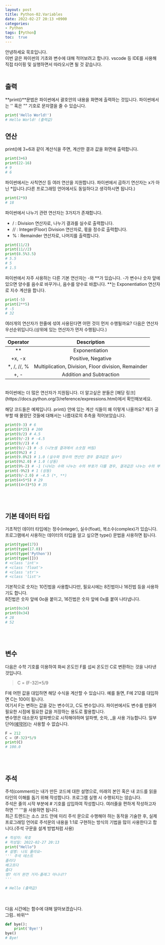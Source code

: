 ```yaml
---
layout: post
title: Python-02.Variables
date: 2022-02-27 20:13 +0900
categories:
- Python
tags: [Python]
toc:  true
---
```


안녕하세요 묵호입니다.<br>
이번 글은 파이썬의 기초와 변수에 대해 적어보려고 합니다. vscode 등 IDE를 사용해 직접 타이핑 및 실행하면서 따라오시면 될 것 같습니다.<br><br>

## 출력<br>
**print()**문법은 파이썬에서 괄호안의 내용을 화면에 출력하는 것입니다. 파이썬에서는 '' 혹은 "" 기호로 문자열을 줄 수 있습니다.
```python
print('Hello World!')
# Hello World! (출력값)
```

## 연산<br>
print()에 3+6과 같이 계산식을 주면, 계산한 결과 값을 화면에 출력합니다.
```python
print(3+6)
print(22-16)
# 9
# 6
```
파이썬에서는 사칙연산 등 여러 연산을 지원합니다. 파이썬에서 곱하기 연산자는 x가 아닌 *입니다.(다른 프로그래밍 언어에서도 동일하다고 생각하시면 됩니다.)

```python
print(2*9)
# 18
```
파이썬에서 나누기 관련 연산자는 3가지가 존재합니다.<br>
- / : Division 연산자로, 나누기 결과를 실수로 출력합니다.<br>
- // : Integer(Floor) Division 연산자로, 몫을 정수로 출력합니다.<br>
- % : Remainder 연산자로, 나머지를 출력합니다.<br>
```python
print(11/2)
print(11//2)
print(8.5%3.5)
# 5.5
# 5
# 1.5
```
파이썬에서 자주 사용하는 다른 기본 연산자는 -와 **가 있습니다.
-가 변수나 숫자 앞에 있으면 양수를 음수로 바꾸거나, 음수를 양수로 바꿉니다.
**는 Exponentiation 연산자로 지수 계산을 합니다.
```python
print(-5)
print(2**5)
# -5
# 32
```
여러개의 연산자가 한줄에 섞여 사용된다면 어떤 것이 먼저 수행될까요? 다음은 연산자 우선순위입니다.(상위에 있는 연산자가 먼저 수행됩니다.)<br>

| Operator | Description |
| :---: | :---: |
| ** | Exponentiation |
| +x, -x | Positive, Negative |
| *, /, //, % | Multiplication, Division, Floor division, Remainder |
| +, - | Addition and Subtraction |

<br>
파이썬에는 더 많은 연산자가 지원됩니다. 더 알고싶은 분들은 [해당 링크](https://docs.python.org/3/reference/expressions.html)에서 확인해보세요.<br>

해당 코드들은 예제입니다. print() 안에 있는 계산 식들이 왜 이렇게 나올까요? 제가 공부할 때 몰랐던 것들에 대해서는 나름대로의 추측을 적어보았습니다.
```python
print(9-3) # 6
print(8*25) # 200
print(9/2) # 4.5
print(9/-2) # -4.5
print(9//2) # 4
print(9//-2) # -5 (나눗셈 결과에서 소숫점 버림) 
print(9%2) # 1
print(9.0%2) # 1.0 (실수와 정수의 연산인 경우 결과값은 실수*)
print(9%2.0) # 1.0 (상동)
print(9%-2) # -1 (나뉘는 수와 나누는 수의 부호가 다를 경우, 결과값은 나누는 수의 부호를 따름**)
print(-9%2) # 1 (상동)
print(9/-2.0) # -4.5 (*, **)
print(4+5*5) # 29
print((4+3)*5) # 35
```
<br><br>

## 기본 데이터 타입
기초적인 데이터 타입에는 정수(integer), 실수(float), 복소수(complex)가 있습니다. 프로그램에서 사용하는 데이터의 타입을 알고 싶으면 type() 문법을 사용하면 됩니다.
```python
print(type(17))
print(type(17.0))
print(type('Python'))
print(type([]))
# <class 'int'>
# <class 'float'>
# <class 'str'>
# <class 'list'>
```
기본적으로 숫자는 10진법을 사용합니다만, 필요시에는 8진법이나 16진법 등을 사용하기도 합니다.<br>
8진법은 숫자 앞에 0o을 붙이고, 16진법은 숫자 앞에 0x를 붙여 나타냅니다.
```python
print(0o34)
print(0x34)
# 28
# 52
```
<br><br>

## 변수
다음은 수학 기호를 이용하여 화씨 온도인 F를 섭씨 온도인 C로 변환하는 것을 나타낸 것입니다.

> C = (F-32)*5/9

F에 어떤 값을 대입하면 해당 수식을 계산할 수 있습니다. 예를 들면, F에 212를 대입하면 C는 100이 됩니다.<br>
여기서 F는 변하는 값을 갖는 변수이고, C도 변수입니다. 파이썬에서도 변수를 만들어 필요한 시점에 필요한 값을 저장하는 용도로 활용합니다.<br>
변수명은 대소문자 알파벳으로 시작해야하며 알파벳, 숫자, _을 사용 가능합니다. 일부 단어([예약어](https://wikidocs.net/1038))는 사용할 수 없습니다.
```python
F = 212
C = (F-32)*5/9
print(C)
# 100.0
```
<br><br>

## 주석
주석(comment)는 내가 만든 코드에 대한 설명으로, 미래의 본인 혹은 내 코드를 읽을 타인의 이해를 돕기 위해 작성합니다. 프로그램 실행 시 수행되지는 않습니다.<br>
주석은 줄의 시작 부분에 # 기호를 삽입하여 작성합니다. 여러줄을 편하게 작성하고자 하면 ''' '''을 사용하면 됩니다.<br>
최근 트렌드는 소스 코드 안에 미리 주석 문으로 수행해야 하는 동작을 기술한 후, 실제 프로그래밍 언어로 주석문의 내용을 1:1로 구현하는 방식의 기법을 많이 사용한다고 합니다.(주석 구문을 설계 방법처럼 사용)<br>
```python
# 작성자: 묵호
# 작성일: 2022-02-27 20:13
print("Hello")
# 설명: 나도 몰라요~
''' 주석 테스트 
졸리다
배고프다
춥다
엥? 이거 완전 거지-플래그 아니냐??
'''

# Hello (출력값)
```

<br><br>
다음 시간에는 함수에 대해 알아보겠습니다.<br>
그럼.. 바위^^<br>

```python
def bye():
    print('Bye!')
bye()
# Bye!
```